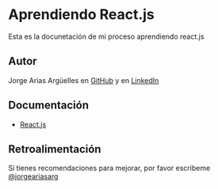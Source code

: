 
# Aprendiendo React.js

Esta es la docunetación de mi proceso aprendiendo react.js 

## Autor

Jorge Arias Argüelles en [GitHub](https://github.com/jorgearguellles) y en
[LinkedIn](https://www.linkedin.com/in/jorgeariasarguelles/)

  
## Documentación

* [React.js](https://reactjs.org)

 
 ## Retroalimentación

Si tienes recomendaciones para mejorar, por favor escribeme [@jorgeariasarg](https://www.linkedin.com/in/jorgeariasarguelles/)

  
